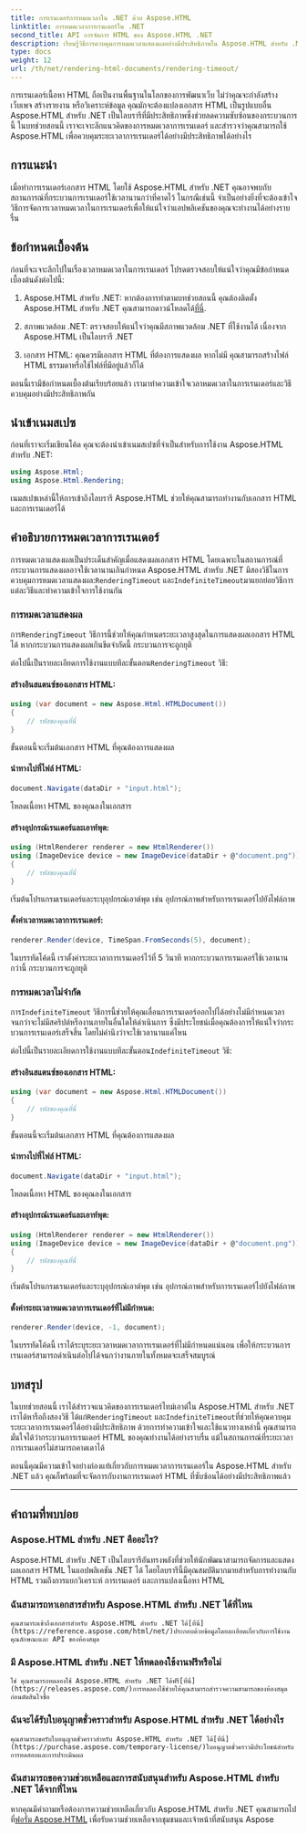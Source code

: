 ```yaml
---
title: การเรนเดอร์การหมดเวลาใน .NET ด้วย Aspose.HTML
linktitle: การหมดเวลาการเรนเดอร์ใน .NET
second_title: API การจัดการ HTML ของ Aspose.HTML .NET
description: เรียนรู้วิธีการควบคุมการหมดเวลาแสดงผลอย่างมีประสิทธิภาพใน Aspose.HTML สำหรับ .NET สำรวจตัวเลือกการแสดงผลและรับรองการแสดงผลเอกสาร HTML ได้อย่างราบรื่น
type: docs
weight: 12
url: /th/net/rendering-html-documents/rendering-timeout/
---
```


การเรนเดอร์เนื้อหา HTML ถือเป็นงานพื้นฐานในโลกของการพัฒนาเว็บ ไม่ว่าคุณจะกำลังสร้างเว็บเพจ สร้างรายงาน หรือวิเคราะห์ข้อมูล คุณมักจะต้องแปลงเอกสาร HTML เป็นรูปแบบอื่น Aspose.HTML สำหรับ .NET เป็นไลบรารีที่มีประสิทธิภาพซึ่งช่วยลดความซับซ้อนของกระบวนการนี้ ในบทช่วยสอนนี้ เราจะเจาะลึกแนวคิดของการหมดเวลาการเรนเดอร์ และสำรวจว่าคุณสามารถใช้ Aspose.HTML เพื่อควบคุมระยะเวลาการเรนเดอร์ได้อย่างมีประสิทธิภาพได้อย่างไร

## การแนะนำ

เมื่อทำการเรนเดอร์เอกสาร HTML โดยใช้ Aspose.HTML สำหรับ .NET คุณอาจพบกับสถานการณ์ที่กระบวนการเรนเดอร์ใช้เวลานานกว่าที่คาดไว้ ในกรณีเช่นนี้ จำเป็นอย่างยิ่งที่จะต้องเข้าใจวิธีการจัดการเวลาหมดเวลาในการเรนเดอร์เพื่อให้แน่ใจว่าแอปพลิเคชันของคุณจะทำงานได้อย่างราบรื่น

## ข้อกำหนดเบื้องต้น

ก่อนที่จะเจาะลึกไปในเรื่องเวลาหมดเวลาในการเรนเดอร์ โปรดตรวจสอบให้แน่ใจว่าคุณมีข้อกำหนดเบื้องต้นดังต่อไปนี้:

1. Aspose.HTML สำหรับ .NET: หากต้องการทำตามบทช่วยสอนนี้ คุณต้องติดตั้ง Aspose.HTML สำหรับ .NET คุณสามารถดาวน์โหลดได้[ที่นี่](https://releases.aspose.com/html/net/).

2. สภาพแวดล้อม .NET: ตรวจสอบให้แน่ใจว่าคุณมีสภาพแวดล้อม .NET ที่ใช้งานได้ เนื่องจาก Aspose.HTML เป็นไลบรารี .NET

3. เอกสาร HTML: คุณควรมีเอกสาร HTML ที่ต้องการแสดงผล หากไม่มี คุณสามารถสร้างไฟล์ HTML ธรรมดาหรือใช้ไฟล์ที่มีอยู่แล้วก็ได้

ตอนนี้เรามีข้อกำหนดเบื้องต้นเรียบร้อยแล้ว เรามาทำความเข้าใจเวลาหมดเวลาในการเรนเดอร์และวิธีควบคุมอย่างมีประสิทธิภาพกัน

## นำเข้าเนมสเปซ

ก่อนที่เราจะเริ่มเขียนโค้ด คุณจะต้องนำเข้าเนมสเปซที่จำเป็นสำหรับการใช้งาน Aspose.HTML สำหรับ .NET:

```csharp
using Aspose.Html;
using Aspose.Html.Rendering;
```

เนมสเปซเหล่านี้ให้การเข้าถึงไลบรารี Aspose.HTML ช่วยให้คุณสามารถทำงานกับเอกสาร HTML และการเรนเดอร์ได้

## คำอธิบายการหมดเวลาการเรนเดอร์

การหมดเวลาแสดงผลเป็นประเด็นสำคัญเมื่อแสดงผลเอกสาร HTML โดยเฉพาะในสถานการณ์ที่กระบวนการแสดงผลอาจใช้เวลานานเกินกำหนด Aspose.HTML สำหรับ .NET มีสองวิธีในการควบคุมการหมดเวลาแสดงผล:`RenderingTimeout` และ`IndefiniteTimeout`มาแยกย่อยวิธีการแต่ละวิธีและทำความเข้าใจการใช้งานกัน

### การหมดเวลาแสดงผล

 การ`RenderingTimeout` วิธีการนี้ช่วยให้คุณกำหนดระยะเวลาสูงสุดในการแสดงผลเอกสาร HTML ได้ หากกระบวนการแสดงผลเกินขีดจำกัดนี้ กระบวนการจะถูกยุติ

 ต่อไปนี้เป็นรายละเอียดการใช้งานแบบทีละขั้นตอน`RenderingTimeout` วิธี:

#### สร้างอินสแตนซ์ของเอกสาร HTML:

   ```csharp
   using (var document = new Aspose.Html.HTMLDocument())
   {
       // รหัสของคุณที่นี่
   }
   ```

   ขั้นตอนนี้จะเริ่มต้นเอกสาร HTML ที่คุณต้องการแสดงผล

#### นำทางไปที่ไฟล์ HTML:

   ```csharp
   document.Navigate(dataDir + "input.html");
   ```

   โหลดเนื้อหา HTML ของคุณลงในเอกสาร

#### สร้างอุปกรณ์เรนเดอร์และเอาท์พุต:

   ```csharp
   using (HtmlRenderer renderer = new HtmlRenderer())
   using (ImageDevice device = new ImageDevice(dataDir + @"document.png"))
   {
       // รหัสของคุณที่นี่
   }
   ```

   เริ่มต้นโปรแกรมเรนเดอร์และระบุอุปกรณ์เอาต์พุต เช่น อุปกรณ์ภาพสำหรับการเรนเดอร์ไปยังไฟล์ภาพ

#### ตั้งค่าเวลาหมดเวลาการเรนเดอร์:

   ```csharp
   renderer.Render(device, TimeSpan.FromSeconds(5), document);
   ```

   ในบรรทัดโค้ดนี้ เราตั้งค่าระยะเวลาการเรนเดอร์ไว้ที่ 5 วินาที หากกระบวนการเรนเดอร์ใช้เวลานานกว่านี้ กระบวนการจะถูกยุติ

### การหมดเวลาไม่จำกัด

 การ`IndefiniteTimeout` วิธีการนี้ช่วยให้คุณเลื่อนการเรนเดอร์ออกไปได้อย่างไม่มีกำหนดเวลา จนกว่าจะไม่มีสคริปต์หรืองานภายในอื่นใดให้ดำเนินการ ซึ่งมีประโยชน์เมื่อคุณต้องการให้แน่ใจว่ากระบวนการเรนเดอร์เสร็จสิ้น โดยไม่คำนึงว่าจะใช้เวลานานแค่ไหน

 ต่อไปนี้เป็นรายละเอียดการใช้งานแบบทีละขั้นตอน`IndefiniteTimeout` วิธี:

#### สร้างอินสแตนซ์ของเอกสาร HTML:

   ```csharp
   using (var document = new Aspose.Html.HTMLDocument())
   {
       // รหัสของคุณที่นี่
   }
   ```

   ขั้นตอนนี้จะเริ่มต้นเอกสาร HTML ที่คุณต้องการแสดงผล

#### นำทางไปที่ไฟล์ HTML:

   ```csharp
   document.Navigate(dataDir + "input.html");
   ```

   โหลดเนื้อหา HTML ของคุณลงในเอกสาร

#### สร้างอุปกรณ์เรนเดอร์และเอาท์พุต:

   ```csharp
   using (HtmlRenderer renderer = new HtmlRenderer())
   using (ImageDevice device = new ImageDevice(dataDir + @"document.png"))
   {
       // รหัสของคุณที่นี่
   }
   ```

   เริ่มต้นโปรแกรมเรนเดอร์และระบุอุปกรณ์เอาต์พุต เช่น อุปกรณ์ภาพสำหรับการเรนเดอร์ไปยังไฟล์ภาพ

#### ตั้งค่าระยะเวลาหมดเวลาการเรนเดอร์ที่ไม่มีกำหนด:

   ```csharp
   renderer.Render(device, -1, document);
   ```

   ในบรรทัดโค้ดนี้ เราได้ระบุระยะเวลาหมดเวลาการเรนเดอร์ที่ไม่มีกำหนดแน่นอน เพื่อให้กระบวนการเรนเดอร์สามารถดำเนินต่อไปได้จนกว่างานภายในทั้งหมดจะเสร็จสมบูรณ์

## บทสรุป

 ในบทช่วยสอนนี้ เราได้สำรวจแนวคิดของการเรนเดอร์ไทม์เอาต์ใน Aspose.HTML สำหรับ .NET เราได้หารือถึงสองวิธี ได้แก่`RenderingTimeout` และ`IndefiniteTimeout`ที่ช่วยให้คุณควบคุมระยะเวลาการเรนเดอร์ได้อย่างมีประสิทธิภาพ ด้วยการทำความเข้าใจและใช้แนวทางเหล่านี้ คุณสามารถมั่นใจได้ว่ากระบวนการเรนเดอร์ HTML ของคุณทำงานได้อย่างราบรื่น แม้ในสถานการณ์ที่ระยะเวลาการเรนเดอร์ไม่สามารถคาดเดาได้

ตอนนี้คุณมีความเข้าใจอย่างถ่องแท้เกี่ยวกับการหมดเวลาการเรนเดอร์ใน Aspose.HTML สำหรับ .NET แล้ว คุณก็พร้อมที่จะจัดการกับงานการเรนเดอร์ HTML ที่ซับซ้อนได้อย่างมีประสิทธิภาพแล้ว

---

## คำถามที่พบบ่อย

### Aspose.HTML สำหรับ .NET คืออะไร?
   Aspose.HTML สำหรับ .NET เป็นไลบรารีอันทรงพลังที่ช่วยให้นักพัฒนาสามารถจัดการและแสดงผลเอกสาร HTML ในแอปพลิเคชัน .NET ได้ โดยไลบรารีนี้มีคุณสมบัติมากมายสำหรับการทำงานกับ HTML รวมถึงการแยกวิเคราะห์ การเรนเดอร์ และการแปลงเนื้อหา HTML

### ฉันสามารถหาเอกสารสำหรับ Aspose.HTML สำหรับ .NET ได้ที่ไหน
    คุณสามารถเข้าถึงเอกสารสำหรับ Aspose.HTML สำหรับ .NET ได้[ที่นี่](https://reference.aspose.com/html/net/)ประกอบด้วยข้อมูลโดยละเอียดเกี่ยวกับการใช้งานคุณลักษณะและ API ของห้องสมุด

### มี Aspose.HTML สำหรับ .NET ให้ทดลองใช้งานฟรีหรือไม่
    ใช่ คุณสามารถทดลองใช้ Aspose.HTML สำหรับ .NET ได้ฟรี[ที่นี่](https://releases.aspose.com/)การทดลองใช้ช่วยให้คุณสามารถสำรวจความสามารถของห้องสมุดก่อนตัดสินใจซื้อ

### ฉันจะได้รับใบอนุญาตชั่วคราวสำหรับ Aspose.HTML สำหรับ .NET ได้อย่างไร
    คุณสามารถขอรับใบอนุญาตชั่วคราวสำหรับ Aspose.HTML สำหรับ .NET ได้[ที่นี่](https://purchase.aspose.com/temporary-license/)ใบอนุญาตชั่วคราวมีประโยชน์สำหรับการทดสอบและการประเมินผล

### ฉันสามารถขอความช่วยเหลือและการสนับสนุนสำหรับ Aspose.HTML สำหรับ .NET ได้จากที่ไหน
   หากคุณมีคำถามหรือต้องการความช่วยเหลือเกี่ยวกับ Aspose.HTML สำหรับ .NET คุณสามารถไปที่[ฟอรั่ม Aspose.HTML](https://forum.aspose.com/) เพื่อรับความช่วยเหลือจากชุมชนและเจ้าหน้าที่สนับสนุน Aspose



